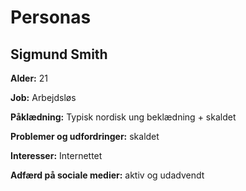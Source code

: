 # Personas

## Sigmund Smith

**Alder:** 21

**Job:** Arbejdsløs

**Påklædning:** Typisk nordisk ung beklædning + skaldet

**Problemer og udfordringer:** skaldet

**Interesser:** Internettet

**Adfærd på sociale medier:** aktiv og udadvendt

